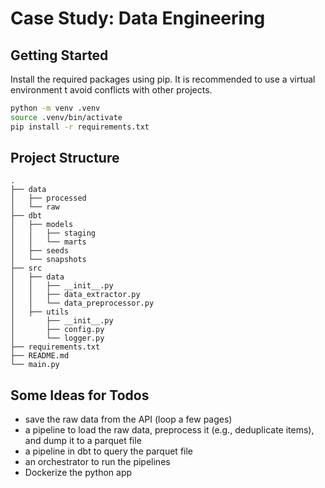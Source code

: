 # Case Study: Data Engineering

## Getting Started

Install the required packages using pip. It is recommended to use a virtual environment t
avoid conflicts with other projects.

```bash
python -m venv .venv
source .venv/bin/activate
pip install -r requirements.txt
```

## Project Structure

```plaintext
.
├── data
│   ├── processed
│   └── raw
├── dbt
│   ├── models
│   │   ├── staging
│   │   └── marts
│   ├── seeds
│   └── snapshots
├── src
│   ├── data
│   │   ├── __init__.py
│   │   ├── data_extractor.py
│   │   └── data_preprocessor.py
│   ├── utils
│       ├── __init__.py
│       ├── config.py
│       └── logger.py
├── requirements.txt
├── README.md
└── main.py
```

## Some Ideas for Todos

- save the raw data from the API (loop a few pages)
- a pipeline to load the raw data, preprocess it (e.g., deduplicate items), and dump it to a parquet file
- a pipeline in dbt to query the parquet file
- an orchestrator to run the pipelines
- Dockerize the python app
